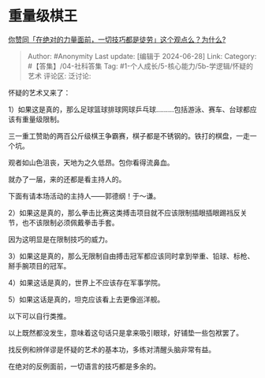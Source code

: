 # 重量级棋王
[你赞同「在绝对的力量面前，一切技巧都是徒劳」这个观点么？为什么?](https://www.zhihu.com/question/268189551/answer/3544983988)

> Author: #Anonymity
> Last update: [编辑于 2024-06-28]
> Link:
> Category: #【答集】/04-社科答集
> Tag: #1-个人成长/5-核心能力/5b-学逻辑/怀疑的艺术
> 评论区:
> 泛讨论:

怀疑的艺术又来了：

1）如果这是真的，那么足球篮球排球网球乒乓球………包括游泳、赛车、台球都应该有重量级限制。

三一重工赞助的两百公斤级棋王争霸赛，棋子都是不锈钢的。铁打的棋盘，一走一个坑。

观者如山色沮丧，天地为之久低昂。包你看得流鼻血。

就办了一届，来的还都是看主持人的。

下面有请本场活动的主持人——郭德纲！于～谦。

2）如果这是真的，那么拳击比赛这类搏击项目就不应该限制插眼插眼踢裆反关节，也不该限制必须佩戴拳击手套。

因为这明显是在限制技巧的威力。

3）如果这是真的，那么无限制自由搏击冠军都应该同时拿到举重、铅球、标枪、掰手腕项目的冠军。

4）如果这话是真的，世界上不应该存在军事学院。

5）如果这话是真的，坦克应该看上去更像巡洋舰。

以下可以自行类推。

以上既然都没发生，意味着这句话只是拿来吸引眼球，好铺垫一些包袱罢了。

找反例和辨佯谬是怀疑的艺术的基本功，多练对清醒头脑非常有益。

在绝对的反例面前，一切语言的技巧都是多余的。
